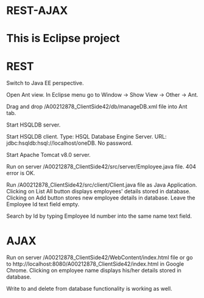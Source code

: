 # REST-AJAX
# This is Eclipse project

# REST
  Switch to Java EE perspective.
  
  Open Ant view. In Eclipse menu go to Window -> Show View -> Other -> Ant.
  
  Drag and drop /A00212878_ClientSide42/db/manageDB.xml file into Ant tab.
  
  Start HSQLDB server.
  
  Start HSQLDB client. Type: HSQL Database Engine Server. URL: jdbc:hsqldb:hsql://localhost/oneDB. No password.
  
  Start Apache Tomcat v8.0 server.
  
  Run on server /A00212878_ClientSide42/src/server/Employee.java file. 404 error is OK.
  
  Run /A00212878_ClientSide42/src/client/Client.java file as Java Application. Clicking on List All button displays employees' details stored in database. Clicking on Add button stores new employee details in database. Leave the Employee Id text field empty.
  
  Search by Id by typing Employee Id number into the same name text field.

# AJAX
  Run on server /A00212878_ClientSide42/WebContent/index.html file or go to http://localhost:8080/A00212878_ClientSide42/index.html in Google Chrome. Clicking on employee name displays his/her details stored in database.
  
  Write to and delete from database functionality is working as well.
